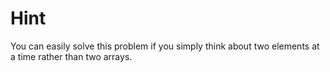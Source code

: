 # Hint
You can easily solve this problem if you simply think about two elements at a time
rather than two arrays.